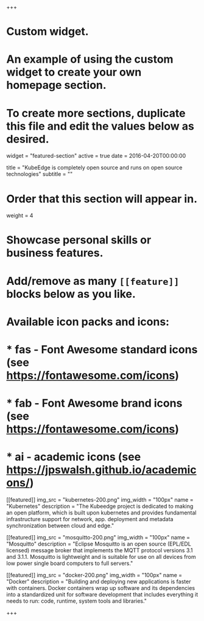 +++
# Custom widget.
# An example of using the custom widget to create your own homepage section.
# To create more sections, duplicate this file and edit the values below as desired.
widget = "featured-section"
active = true
date = 2016-04-20T00:00:00

title = "KubeEdge is completely open source and runs on open source technologies"
subtitle = ""

# Order that this section will appear in.
 weight = 4

# Showcase personal skills or business features.
# 
# Add/remove as many `[[feature]]` blocks below as you like.
# 
# Available icon packs and icons:
# * fas - Font Awesome standard icons (see https://fontawesome.com/icons)
# * fab - Font Awesome brand icons (see https://fontawesome.com/icons)
# * ai - academic icons (see https://jpswalsh.github.io/academicons/)

[[featured]]
  img_src = "kubernetes-200.png"
  img_width = "100px"
  name = "Kubernetes"
  description = "The Kubeedge project is dedicated to making an open platform, which is built upon kubernetes and provides fundamental infrastructure support for network, app. deployment and metadata synchronization between cloud and edge."
  
[[featured]]
  img_src = "mosquitto-200.png"
  img_width = "100px"
  name = "Mosquitto"
  description = "Eclipse Mosquitto is an open source (EPL/EDL licensed) message broker that implements the MQTT protocol versions 3.1 and 3.1.1. Mosquitto is lightweight and is suitable for use on all devices from low power single board computers to full servers."  
  
[[featured]]
  img_src = "docker-200.png"
  img_width = "100px"
  name = "Docker"
  description = "Building and deploying new applications is faster with containers. Docker containers wrap up software and its dependencies into a standardized unit for software development that includes everything it needs to run: code, runtime, system tools and libraries."

+++
